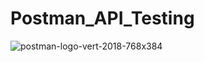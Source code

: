 
# Postman_API_Testing
![postman-logo-vert-2018-768x384](https://github.com/Zahid-H/Postman_API_Testing/assets/83463788/11bacd7c-1680-4bd3-8759-4ffb80756994)
